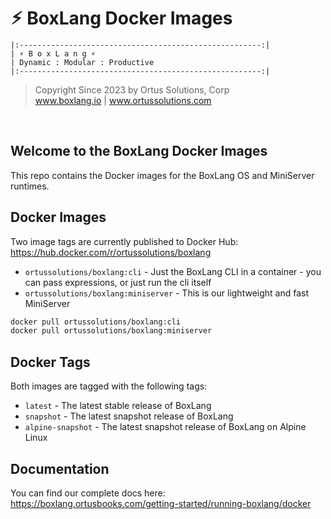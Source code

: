 # ⚡︎ BoxLang Docker Images

```
|:------------------------------------------------------:|
| ⚡︎ B o x L a n g ⚡︎
| Dynamic : Modular : Productive
|:------------------------------------------------------:|
```

<blockquote>
	Copyright Since 2023 by Ortus Solutions, Corp
	<br>
	<a href="https://www.boxlang.io">www.boxlang.io</a> |
	<a href="https://www.ortussolutions.com">www.ortussolutions.com</a>
</blockquote>

<p>&nbsp;</p>

## Welcome to the BoxLang Docker Images

This repo contains the Docker images for the BoxLang OS and MiniServer runtimes.

## Docker Images

Two image tags are currently published to Docker Hub: https://hub.docker.com/r/ortussolutions/boxlang

* `ortussolutions/boxlang:cli` - Just the BoxLang CLI in a container - you can pass expressions, or just run the cli itself
* `ortussolutions/boxlang:miniserver` - This is our lightweight and fast MiniServer

```bash
docker pull ortussolutions/boxlang:cli
docker pull ortussolutions/boxlang:miniserver
```

## Docker Tags

Both images are tagged with the following tags:

* `latest` - The latest stable release of BoxLang
* `snapshot` - The latest snapshot release of BoxLang
* `alpine-snapshot` - The latest snapshot release of BoxLang on Alpine Linux

## Documentation

You can find our complete docs here: https://boxlang.ortusbooks.com/getting-started/running-boxlang/docker
